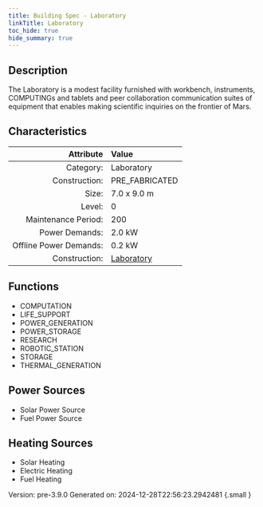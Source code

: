```yaml
---
title: Building Spec - Laboratory
linkTitle: Laboratory
toc_hide: true
hide_summary: true
---
```


## Description
The Laboratory is a modest facility furnished with workbench, instruments, COMPUTINGs and tablets and peer collaboration communication suites of equipment that enables making scientific inquiries on the frontier of Mars.

## Characteristics

| Attribute      | Value |
|--------:|:------|
|Category:|Laboratory|
|Construction:|PRE_FABRICATED|
|Size:|7.0 x 9.0 m|
|Level:|0|
|Maintenance Period:|200|
|Power Demands:|2.0 kW|
|Offline Power Demands:|0.2 kW|
|Construction:|[Laboratory](/docs/definitions/construction/laboratory)|

## Functions
      
- COMPUTATION
- LIFE_SUPPORT
- POWER_GENERATION
- POWER_STORAGE
- RESEARCH
- ROBOTIC_STATION
- STORAGE
- THERMAL_GENERATION


## Power Sources
      
- Solar Power Source
- Fuel Power Source

## Heating Sources

- Solar Heating
- Electric Heating
- Fuel Heating

Version: pre-3.9.0 Generated on: 2024-12-28T22:56:23.2942481
{.small }
